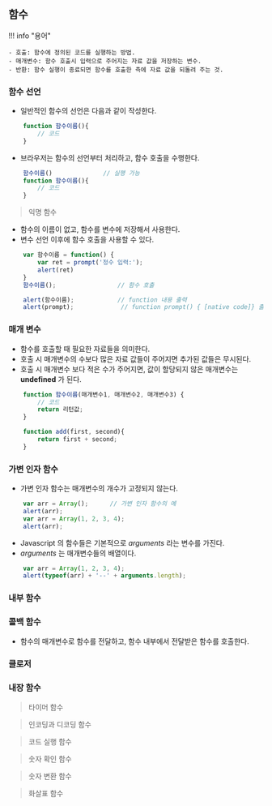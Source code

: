 ## 함수

!!! info "용어"

    - 호출: 함수에 정의된 코드를 실행하는 방법.
    - 매개변수: 함수 호출시 입력으로 주어지는 자료 값을 저장하는 변수.
    - 반환: 함수 실행이 종료되면 함수를 호출한 측에 자료 값을 되돌려 주는 것.
    

### 함수 선언

- 일반적인 함수의 선언은 다음과 같이 작성한다.

``` js
    function 함수이름(){
        // 코드
    }

```

- 브라우저는 함수의 선언부터 처리하고, 함수 호출을 수행한다.

``` js
    함수이름()              // 실행 가능
    function 함수이름(){
        // 코드
    }

```


> 익명 함수

- 함수의 이름이 없고, 함수를 변수에 저장해서 사용한다.
- 변수 선언 이후에 함수 호출을 사용할 수 있다.

``` js
    var 함수이름 = function() {
        var ret = prompt('정수 입력:');
        alert(ret)
    }
    함수이름();                 // 함수 호출

    alert(함수이름);            // function 내용 출력
    alert(prompt);             // function prompt() { [native code]} 출력
```

### 매개 변수

- 함수를 호출할 때 필요한 자료들을 의미한다.
- 호출 시 매개변수의 수보다 많은 자료 값들이 주어지면 추가된 값들은 무시된다.
- 호출 시 매개변수 보다 적은 수가 주어지면, 값이 할당되지 않은 매개변수는 **undefined** 가 된다.

``` js
    function 함수이름(매개변수1, 매개변수2, 매개변수3) {
        // 코드
        return 리턴값;
    }

    function add(first, second){
        return first + second;
    }
```

### 가변 인자 함수

- 가변 인자 함수는 매개변수의 개수가 고정되지 않는다.

``` js
    var arr = Array();      // 가변 인자 함수의 예
    alert(arr);
    var arr = Array(1, 2, 3, 4);        
    alert(arr);

```

- Javascript 의 함수들은 기본적으로 *arguments* 라는 변수를 가진다.
- *arguments* 는 매개변수들의 배열이다.

``` js
    var arr = Array(1, 2, 3, 4);        
    alert(typeof(arr) + '--' + arguments.length);

```




### 내부 함수

### 콜백 함수

- 함수의 매개변수로 함수를 전달하고, 함수 내부에서 전달받은 함수를 호출한다.


### 클로저


### 내장 함수

> 타이머 함수

> 인코딩과 디코딩 함수

> 코드 실행 함수

> 숫자 확인 함수

> 숫자 변환 함수

> 화살표 함수